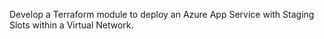Develop a Terraform module to deploy an Azure App Service with Staging Slots within a Virtual Network.
